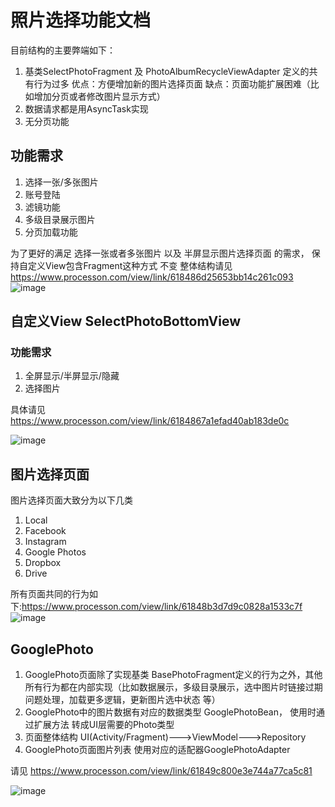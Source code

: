 # 照片选择功能文档
目前结构的主要弊端如下：
1. 基类SelectPhotoFragment 及 PhotoAlbumRecycleViewAdapter 定义的共有行为过多 优点：方便增加新的图片选择页面  缺点：页面功能扩展困难（比如增加分页或者修改图片显示方式）
2. 数据请求都是用AsyncTask实现
3. 无分页功能


## 功能需求
1.  选择一张/多张图片
2.  账号登陆
3.  滤镜功能
4.  多级目录展示图片
5.  分页加载功能

为了更好的满足 选择一张或者多张图片 以及 半屏显示图片选择页面 的需求， 保持自定义View包含Fragment这种方式 不变
整体结构请见 https://www.processon.com/view/link/618486d25653bb14c261c093
![image](https://user-images.githubusercontent.com/93108740/140440511-a50098ea-e025-49bd-8a0c-25308022f94c.png)


## 自定义View SelectPhotoBottomView
### 功能需求
1. 全屏显示/半屏显示/隐藏
2. 选择图片


具体请见 https://www.processon.com/view/link/6184867a1efad40ab183de0c

![image](https://user-images.githubusercontent.com/93108740/140442688-a0e30994-591b-47ca-b49a-67acb3812f24.png)


## 图片选择页面
图片选择页面大致分为以下几类
1. Local
2. Facebook
3. Instagram
4. Google Photos
5. Dropbox
6. Drive

所有页面共同的行为如下:https://www.processon.com/view/link/61848b3d7d9c0828a1533c7f
![image](https://user-images.githubusercontent.com/93108740/140443818-93775506-5267-47bd-8347-e74be49fc538.png)


## GooglePhoto
1. GooglePhoto页面除了实现基类 BasePhotoFragment定义的行为之外，其他所有行为都在内部实现（比如数据展示，多级目录展示，选中图片时链接过期问题处理，加载更多逻辑，更新图片选中状态 等）
2. GooglePhoto中的图片数据有对应的数据类型 GooglePhotoBean， 使用时通过扩展方法 转成UI层需要的Photo类型
3. 页面整体结构 UI(Activity/Fragment)--->ViewModel--->Repository
4. GooglePhoto页面图片列表 使用对应的适配器GooglePhotoAdapter

请见 https://www.processon.com/view/link/61849c800e3e744a77ca5c81

![image](https://user-images.githubusercontent.com/93108740/140450502-b42e8cf9-a6b4-4201-b431-41a6d3f04447.png)

